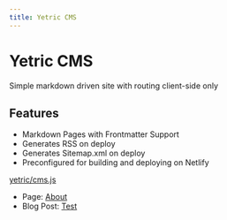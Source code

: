 ```yaml
---
title: Yetric CMS
---
```


# Yetric CMS

Simple markdown driven site with routing client-side only

## Features

-   Markdown Pages with Frontmatter Support
-   Generates RSS on deploy
-   Generates Sitemap.xml on deploy
-   Preconfigured for building and deploying on Netlify

[yetric/cms.js](https://github.com/yetric/cms.js)

-   Page: [About](/about)
-   Blog Post: [Test](/blog/test)
